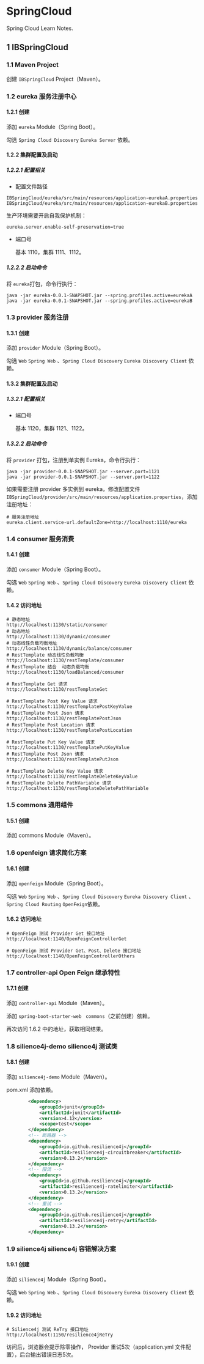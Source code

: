 # SpringCloud
Spring Cloud Learn Notes.



## 1 IBSpringCloud

### 1.1 Maven Project

创建 `IBSpringCloud` Project（Maven）。



### 1.2 eureka 服务注册中心

#### 1.2.1 创建

添加 `eureka` Module（Spring Boot）。

勾选 `Spring Cloud Discovery`  `Eureka Server` 依赖。

#### 1.2.2 集群配置及启动

##### 1.2.2.1 配置相关

- 配置文件路径

```
IBSpringCloud/eureka/src/main/resources/application-eurekaA.properties
IBSpringCloud/eureka/src/main/resources/application-eurekaB.properties
```
生产环境需要开启自我保护机制：

```properties
eureka.server.enable-self-preservation=true
```

- 端口号

  基本 1110，集群 1111、1112。

##### 1.2.2.2 启动命令

将 `eureka`打包，命令行执行：

```
java -jar eureka-0.0.1-SNAPSHOT.jar --spring.profiles.active=eurekaA
java -jar eureka-0.0.1-SNAPSHOT.jar --spring.profiles.active=eurekaB
```



### 1.3 provider 服务注册

#### 1.3.1 创建

添加 `provider` Module（Spring Boot）。

勾选 `Web` `Spring Web` 、`Spring Cloud Discovery` `Eureka Discovery Client` 依赖。

#### 1.3.2 集群配置及启动

##### 1.3.2.1 配置相关

- 端口号

  基本 1120，集群 1121、1122。

##### 1.3.2.2 启动命令

将 `provider` 打包，注册到单实例 Eureka，命令行执行：

```
java -jar provider-0.0.1-SNAPSHOT.jar --server.port=1121
java -jar provider-0.0.1-SNAPSHOT.jar --server.port=1122
```

如果需要注册 provider 多实例到 eureka，修改配置文件`IBSpringCloud/provider/src/main/resources/application.properties`，添加注册地址：

```properties
# 服务注册地址
eureka.client.service-url.defaultZone=http://localhost:1110/eureka
```



### 1.4 consumer 服务消费

#### 1.4.1 创建

添加 `consumer` Module（Spring Boot）。

勾选 `Web` `Spring Web` 、`Spring Cloud Discovery` `Eureka Discovery Client` 依赖。

#### 1.4.2 访问地址

```
# 静态地址
http://localhost:1130/static/consumer
# 动态地址
http://localhost:1130/dynamic/consumer
# 动态线性负载均衡地址
http://localhost:1130/dynamic/balance/consumer
# RestTemplate 动态线性负载均衡
http://localhost:1130/restTemplate/consumer
# RestTemplate 结合  动态负载均衡
http://localhost:1130/loadBalanced/consumer

# RestTemplate Get 请求
http://localhost:1130/restTemplateGet

# RestTemplate Post Key Value 请求
http://localhost:1130/restTemplatePostKeyValue
# RestTemplate Post Json 请求
http://localhost:1130/restTemplatePostJson
# RestTemplate Post Location 请求
http://localhost:1130/restTemplatePostLocation

# RestTemplate Put Key Value 请求
http://localhost:1130/restTemplatePutKeyValue
# RestTemplate Post Json 请求
http://localhost:1130/restTemplatePutJson

# RestTemplate Delete Key Value 请求
http://localhost:1130/restTemplateDeleteKeyValue
# RestTemplate Delete PathVariable 请求
http://localhost:1130/restTemplateDeletePathVariable
```



### 1.5 commons 通用组件

#### 1.5.1 创建

添加 commons Module（Maven）。



### 1.6 openfeign 请求简化方案

#### 1.6.1 创建

添加 `openfeign` Module（Spring Boot）。

勾选 `Web` `Spring Web` 、`Spring Cloud Discovery` `Eureka Discovery Client` 、`Spring Cloud Routing` `OpenFeign`依赖。

####  1.6.2 访问地址
```
# OpenFeign 测试 Provider Get 接口地址
http://localhost:1140/OpenFeignControllerGet

# OpenFeign 测试 Provider Get、Post、Delete 接口地址
http://localhost:1140/OpenFeignControllerOthers
```



### 1.7 controller-api Open Feign 继承特性

#### 1.7.1 创建

添加 `controller-api` Module（Maven）。

添加 `spring-boot-starter-web ` `commons`（之前创建）依赖。

再次访问 1.6.2 中的地址，获取相同结果。



### 1.8 silience4j-demo silience4j 测试类

#### 1.8.1 创建

添加 `silience4j-demo` Module（Maven）。

pom.xml 添加依赖。

```xml
        <dependency>
            <groupId>junit</groupId>
            <artifactId>junit</artifactId>
            <version>4.12</version>
            <scope>test</scope>
        </dependency>
        <!-- 断路器 -->
        <dependency>
            <groupId>io.github.resilience4j</groupId>
            <artifactId>resilience4j-circuitbreaker</artifactId>
            <version>0.13.2</version>
        </dependency>
        <!-- 限流 -->
        <dependency>
            <groupId>io.github.resilience4j</groupId>
            <artifactId>resilience4j-ratelimiter</artifactId>
            <version>0.13.2</version>
        </dependency>
        <!-- 重试 -->
        <dependency>
            <groupId>io.github.resilience4j</groupId>
            <artifactId>resilience4j-retry</artifactId>
            <version>0.13.2</version>
        </dependency>
```



### 1.9 silience4j silience4j 容错解决方案

#### 1.9.1 创建

添加 `silience4j` Module（Spring Boot）。

勾选 `Web` `Spring Web` 、`Spring Cloud Discovery` `Eureka Discovery Client` 依赖。

####  1.9.2 访问地址

```
# Silience4j 测试 ReTry 接口地址
http://localhost:1150/resilience4jReTry
```

访问后，浏览器会提示除零操作， Provider 重试5次（application.yml 文件配置），后台输出错误日志5次。